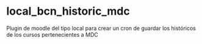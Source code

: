# local_bcn_historic_mdc
Plugin de moodle del tipo local para crear un cron de guardar los históricos de los cursos pertenecientes a MDC